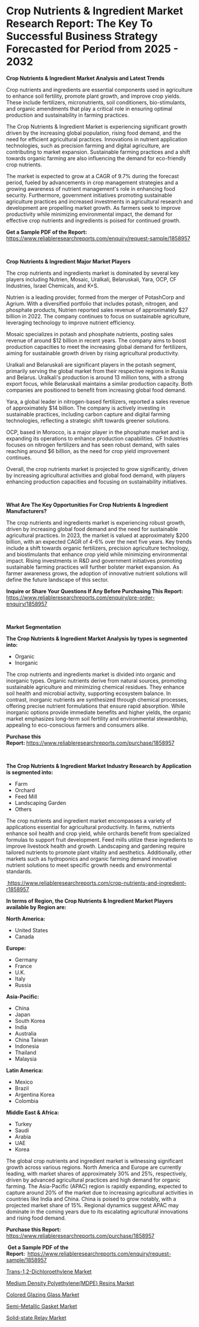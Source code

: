 <p><h1>Crop Nutrients & Ingredient Market Research Report: The Key To Successful Business Strategy Forecasted for Period from 2025 - 2032</h1></p><p><strong>Crop Nutrients & Ingredient Market Analysis and Latest Trends</strong></p>
<p><p>Crop nutrients and ingredients are essential components used in agriculture to enhance soil fertility, promote plant growth, and improve crop yields. These include fertilizers, micronutrients, soil conditioners, bio-stimulants, and organic amendments that play a critical role in ensuring optimal production and sustainability in farming practices.</p><p>The Crop Nutrients & Ingredient Market is experiencing significant growth driven by the increasing global population, rising food demand, and the need for efficient agricultural practices. Innovations in nutrient application technologies, such as precision farming and digital agriculture, are contributing to market expansion. Sustainable farming practices and a shift towards organic farming are also influencing the demand for eco-friendly crop nutrients.</p><p>The market is expected to grow at a CAGR of 9.7% during the forecast period, fueled by advancements in crop management strategies and a growing awareness of nutrient management's role in enhancing food security. Furthermore, government initiatives promoting sustainable agriculture practices and increased investments in agricultural research and development are propelling market growth. As farmers seek to improve productivity while minimizing environmental impact, the demand for effective crop nutrients and ingredients is poised for continued growth.</p></p>
<p><strong>Get a Sample PDF of the Report:&nbsp;</strong> <a href="https://www.reliableresearchreports.com/enquiry/request-sample/1858957?utm_campaign=83&utm_medium=2&utm_source=Github&utm_content=ia&utm_term=03022025&utm_id=crop-nutrients-ingredient">https://www.reliableresearchreports.com/enquiry/request-sample/1858957</a></p>
<p>&nbsp;</p>
<p><strong>Crop Nutrients & Ingredient Major Market Players</strong></p>
<p><p>The crop nutrients and ingredients market is dominated by several key players including Nutrien, Mosaic, Uralkali, Belaruskali, Yara, OCP, CF Industries, Israel Chemicals, and K+S. </p><p>Nutrien is a leading provider, formed from the merger of PotashCorp and Agrium. With a diversified portfolio that includes potash, nitrogen, and phosphate products, Nutrien reported sales revenue of approximately $27 billion in 2022. The company continues to focus on sustainable agriculture, leveraging technology to improve nutrient efficiency.</p><p>Mosaic specializes in potash and phosphate nutrients, posting sales revenue of around $12 billion in recent years. The company aims to boost production capacities to meet the increasing global demand for fertilizers, aiming for sustainable growth driven by rising agricultural productivity.</p><p>Uralkali and Belaruskali are significant players in the potash segment, primarily serving the global market from their respective regions in Russia and Belarus. Uralkali's production is around 13 million tons, with a strong export focus, while Belaruskali maintains a similar production capacity. Both companies are positioned to benefit from increasing global food demand.</p><p>Yara, a global leader in nitrogen-based fertilizers, reported a sales revenue of approximately $14 billion. The company is actively investing in sustainable practices, including carbon capture and digital farming technologies, reflecting a strategic shift towards greener solutions.</p><p>OCP, based in Morocco, is a major player in the phosphate market and is expanding its operations to enhance production capabilities. CF Industries focuses on nitrogen fertilizers and has seen robust demand, with sales reaching around $6 billion, as the need for crop yield improvement continues.</p><p>Overall, the crop nutrients market is projected to grow significantly, driven by increasing agricultural activities and global food demand, with players enhancing production capacities and focusing on sustainability initiatives.</p></p>
<p>&nbsp;</p>
<p><strong>What Are The Key Opportunities For Crop Nutrients & Ingredient Manufacturers?</strong></p>
<p><p>The crop nutrients and ingredients market is experiencing robust growth, driven by increasing global food demand and the need for sustainable agricultural practices. In 2023, the market is valued at approximately $200 billion, with an expected CAGR of 4-6% over the next five years. Key trends include a shift towards organic fertilizers, precision agriculture technology, and biostimulants that enhance crop yield while minimizing environmental impact. Rising investments in R&D and government initiatives promoting sustainable farming practices will further bolster market expansion. As farmer awareness grows, the adoption of innovative nutrient solutions will define the future landscape of this sector.</p></p>
<p><strong>Inquire or Share Your Questions If Any Before Purchasing This Report:</strong> <a href="https://www.reliableresearchreports.com/enquiry/pre-order-enquiry/1858957?utm_campaign=83&utm_medium=2&utm_source=Github&utm_content=ia&utm_term=03022025&utm_id=crop-nutrients-ingredient">https://www.reliableresearchreports.com/enquiry/pre-order-enquiry/1858957</a></p>
<p>&nbsp;</p>
<p><strong>Market Segmentation</strong></p>
<p><strong>The Crop Nutrients & Ingredient Market Analysis by types is segmented into:</strong></p>
<p><ul><li>Organic</li><li>Inorganic</li></ul></p>
<p><p>The crop nutrients and ingredients market is divided into organic and inorganic types. Organic nutrients derive from natural sources, promoting sustainable agriculture and minimizing chemical residues. They enhance soil health and microbial activity, supporting ecosystem balance. In contrast, inorganic nutrients are synthesized through chemical processes, offering precise nutrient formulations that ensure rapid absorption. While inorganic options provide immediate benefits and higher yields, the organic market emphasizes long-term soil fertility and environmental stewardship, appealing to eco-conscious farmers and consumers alike.</p></p>
<p><strong>Purchase this Report:&nbsp;</strong><a href="https://www.reliableresearchreports.com/purchase/1858957?utm_campaign=83&utm_medium=2&utm_source=Github&utm_content=ia&utm_term=03022025&utm_id=crop-nutrients-ingredient">https://www.reliableresearchreports.com/purchase/1858957</a></p>
<p>&nbsp;</p>
<p><strong>The Crop Nutrients & Ingredient Market Industry Research by Application is segmented into:</strong></p>
<p><ul><li>Farm</li><li>Orchard</li><li>Feed Mill</li><li>Landscaping Garden</li><li>Others</li></ul></p>
<p><p>The crop nutrients and ingredient market encompasses a variety of applications essential for agricultural productivity. In farms, nutrients enhance soil health and crop yield, while orchards benefit from specialized formulas to support fruit development. Feed mills utilize these ingredients to improve livestock health and growth. Landscaping and gardening require tailored nutrients to promote plant vitality and aesthetics. Additionally, other markets such as hydroponics and organic farming demand innovative nutrient solutions to meet specific growth needs and environmental standards.</p></p>
<p><a href="https://www.reliableresearchreports.com/crop-nutrients-and-ingredient-r1858957?utm_campaign=83&utm_medium=2&utm_source=Github&utm_content=ia&utm_term=03022025&utm_id=crop-nutrients-ingredient">&nbsp;https://www.reliableresearchreports.com/crop-nutrients-and-ingredient-r1858957</a></p>
<p><strong>In terms of Region, the Crop Nutrients & Ingredient Market Players available by Region are:</strong></p>
<p>
    <p> <strong> North America: </strong>
        <ul>
            <li>United States</li>
            <li>Canada</li>
        </ul>
        </p> 
    <p> <strong> Europe: </strong>
        <ul>
            <li>Germany</li>
            <li>France</li>
            <li>U.K.</li>
            <li>Italy</li>
            <li>Russia</li>
        </ul>
        </p> 
    <p> <strong> Asia-Pacific: </strong>
        <ul>
            <li>China</li>
            <li>Japan</li>
            <li>South Korea</li>
            <li>India</li>
            <li>Australia</li>
            <li>China Taiwan</li>
            <li>Indonesia</li>
            <li>Thailand</li>
            <li>Malaysia</li>
        </ul>
        </p> 
    <p> <strong> Latin America: </strong>
        <ul>
            <li>Mexico</li>
            <li>Brazil</li>
            <li>Argentina Korea</li>
            <li>Colombia</li>
        </ul>
        </p> 
    <p> <strong> Middle East & Africa: </strong>
        <ul>
            <li>Turkey</li>
            <li>Saudi</li>
            <li>Arabia</li>
            <li>UAE</li>
            <li>Korea</li>
        </ul>
    </p>
    </p>
<p><p>The global crop nutrients and ingredient market is witnessing significant growth across various regions. North America and Europe are currently leading, with market shares of approximately 30% and 25%, respectively, driven by advanced agricultural practices and high demand for organic farming. The Asia-Pacific (APAC) region is rapidly expanding, expected to capture around 20% of the market due to increasing agricultural activities in countries like India and China. China is poised to grow notably, with a projected market share of 15%. Regional dynamics suggest APAC may dominate in the coming years due to its escalating agricultural innovations and rising food demand.</p></p>
<p><strong>Purchase this Report: </strong><a href="https://www.reliableresearchreports.com/purchase/1858957?utm_campaign=83&utm_medium=2&utm_source=Github&utm_content=ia&utm_term=03022025&utm_id=crop-nutrients-ingredient">https://www.reliableresearchreports.com/purchase/1858957</a></p>
<p>&nbsp;<strong>Get a Sample PDF of the Report:&nbsp;&nbsp;</strong><a href="https://www.reliableresearchreports.com/enquiry/request-sample/1858957?utm_campaign=83&utm_medium=2&utm_source=Github&utm_content=ia&utm_term=03022025&utm_id=crop-nutrients-ingredient">https://www.reliableresearchreports.com/enquiry/request-sample/1858957</a></p>
<p><strong></strong></p>
<p><p><a href="https://github.com/watzondechao/Market-Research-Report-List-1/blob/main/trans-12-dichloroethylene-market.md?utm_campaign=83&utm_medium=2&utm_source=Github&utm_content=ia&utm_term=03022025&utm_id=crop-nutrients-ingredient">Trans-1,2-Dichloroethylene Market</a></p><p><a href="https://github.com/jeastefanowicz7816/Market-Research-Report-List-1/blob/main/medium-density-polyethylenemdpe-resins-market.md?utm_campaign=83&utm_medium=2&utm_source=Github&utm_content=ia&utm_term=03022025&utm_id=crop-nutrients-ingredient">Medium Density Polyethylene(MDPE) Resins Market</a></p><p><a href="https://github.com/oslieselotte2192/Market-Research-Report-List-1/blob/main/colored-glazing-glass-market.md?utm_campaign=83&utm_medium=2&utm_source=Github&utm_content=ia&utm_term=03022025&utm_id=crop-nutrients-ingredient">Colored Glazing Glass Market</a></p><p><a href="https://github.com/lizamflotow/Market-Research-Report-List-1/blob/main/semi-metallic-gasket-market.md?utm_campaign=83&utm_medium=2&utm_source=Github&utm_content=ia&utm_term=03022025&utm_id=crop-nutrients-ingredient">Semi-Metallic Gasket Market</a></p><p><a href="https://github.com/phephezxnf/Market-Research-Report-List-1/blob/main/solid-state-relay-market.md?utm_campaign=83&utm_medium=2&utm_source=Github&utm_content=ia&utm_term=03022025&utm_id=crop-nutrients-ingredient">Solid-state Relay Market</a></p></p>